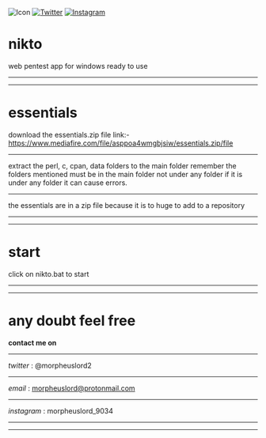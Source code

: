 ![Icon](https://cirt.net/images/nikto.png)
[![Twitter](https://img.shields.io/badge/twitter-@Morpheuslord2-red.svg)](https://twitter.com/Morpheuslord2)
[![Instagram](https://img.shields.io/badge/instagram-morpheuslord_9034-yellow.svg)](https://instagram.com/morpheuslord_9034)
# nikto
web pentest app for windows ready to use
****************************************************************************************************************************************************************
****************************************************************************************************************************************************************

# essentials
download the essentials.zip file link:- https://www.mediafire.com/file/asppoa4wmgbjsiw/essentials.zip/file
**************************************
extract the perl, c, cpan, data folders to the main folder remember the folders mentioned must be in the main folder not under any folder if it is under any folder it can cause errors.
**************************************
the essentials are in a zip file because it is to huge to add to a repository

****************************************************************************************************************************************************************
****************************************************************************************************************************************************************
# start

click on nikto.bat to start

****************************************************************************************************************************************************************
****************************************************************************************************************************************************************

# any doubt feel free
**contact me on**
***************************************
_twitter_ : @morpheuslord2
***************************************
_email_ : morpheuslord@protonmail.com
***************************************
_instagram_ : morpheuslord_9034

****************************************************************************************************************************************************************
****************************************************************************************************************************************************************
